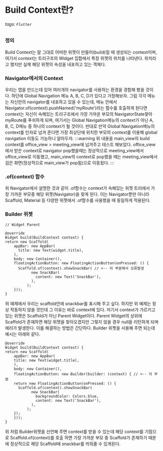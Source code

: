 Build Context란?
===
###### tags: `Flutter`

### 정의
Build Context는 말 그대로 어떠한 위젯이 만들어(build)질 때 생성되는 context이며,
여기서 context는 트리구조의 Widget 집합에서 특정 위젯의 위치를 나타낸다.
위치라고 했지만 실제 해당 위젯의 속성을 내포하고 있는 객체다.

### Navigator에서의 Context
우리는 앱을 만드는데 있어 여러개의 navigator를 사용하는 환경을 경험해 봤을 것이다.
하단에 Global Navigation 메뉴 A, B, C, D가 있다고 가정해보자.
그럼 각각 메뉴는 자신만의 navigator를 내포하고 있을 수 있는데,
메뉴 안에서 Navigator.of(context).pushNamed('myRoute')라는 함수를 호출하게 된다면
context는 자신이 속해있는 트리구조에서 가장 가까운 부모의 NavigatorState찾아 myRoute를 푸쉬하게 되며,
여기서는 Global Navigation메뉴의 context가 아닌 A, B, C, D메뉴 중 하나의 context가 될 것이다.
반대로 만약 Global Navigation메뉴의 context를 인자로 넘겨 준다면 가장 최상단에 위치한
부모의 context를 이용해 global navigation 이동도 가능하니 알아두자.
:::warning
위 내용을 main_view의 build context를 office_view > meeting_view에 넘겨주고 테스트 해보았다.
office_view에서 받은 context로 navigator pop했을때는 정상적으로 meeting_view에서 office_view로 이동했고,
main_view의 context로 pop했을 때는 meeting_view에서 검은 화면(정상적으로 main_view가 pop됨)으로 이동됬다.
:::

### .of(context) 함수
위 Navigator에서 설명한 것과 같이 .of함수는 context가 속해있는 위젯 트리에서
가장 가까운 부모중 해당 위젯(Navigator)을 찾게 된다.
이는 Navigator뿐만 아니라 Scaffold, Material 등 다양한 위젯에서 .of함수를 사용했을 때 동일하게 적용된다.

### Builder 위젯
```java=
// Widget Parent

@override
Widget build(BuildContext context) {
return new Scaffold(
    appBar: new AppBar(
      title: new Text(widget.title),
    ),
    body: new Container(),
    floatingActionButton: new FloatingActionButton(onPressed: () {
      Scaffold.of(context).showSnackBar( // <-- 이 부분에서 오류발생
            new SnackBar(
              content: new Text('SnackBar'),
            ),
          );
    }));
}
```
위 예제에서 우리는 scaffold안에 snackbar를 표시해 주고 싶다.
하지만 위 예제는 정상 작동하지 않을 것인데 그 이유는 바로 context에 있다.
저기서 context가 가르키고 있는 위젯은 Scaffold가 아닌 Parent Widget이다.
Parent Widget의 상위에 Scaffold가 존재하면 해당 위젯을 찾아오겠지만 그렇지 않을 경우
null을 리턴하게 되며 에러가 발생한다.
이를 해결하는 방법은 간단하다. Builder 위젯을 사용해 주면 되는데 예시는 아래와 같다.
```java=
@override
Widget build(BuildContext context) {
return new Scaffold(
    appBar: new AppBar(
    title: new Text(widget.title),
    ),
    body: new Container(),
    floatingActionButton: new Builder(builder: (context) { // <-- 이 부분
    return new FloatingActionButton(onPressed: () {
      Scaffold.of(context).showSnackBar(
            new SnackBar(
              backgroundColor: Colors.blue,
              content: new Text('SnackBar'),
            ),
          );
    });
    }));
}
```
위 처럼 Builder위젯을 선언해 주면 context를 받을 수 있는데
해당 context를 기점으로 Scaffold.of(context)를 호출 하면 가장 가까운 부모 중 Scaffold가 존재하기 때문에
정상적으로 해당 Scaffold에 snackbar를 띄워줄 수 있게된다.